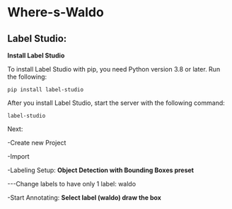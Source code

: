 # Where-s-Waldo

## Label Studio:
**Install Label Studio**

To install Label Studio with pip, you need Python version 3.8 or later. Run the following:

	pip install label-studio

After you install Label Studio, start the server with the following command:

	label-studio

Next:
	
-Create new Project

-Import

-Labeling Setup: **Object Detection with Bounding Boxes preset**

---Change labels to have only 1 label: waldo

-Start Annotating: **Select label (waldo) draw the box**
